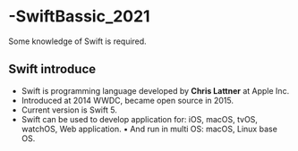 # -SwiftBassic_2021
Some knowledge of Swift is required.

## Swift introduce
* Swift is programming language developed by __Chris Lattner__ at Apple Inc. 
* Introduced at 2014 WWDC, became open source in 2015.
* Current version is Swift 5.
* Swift can be used to develop application for: iOS, macOS, tvOS, watchOS, Web application.
▪ And run in multi OS: macOS, Linux base OS.
